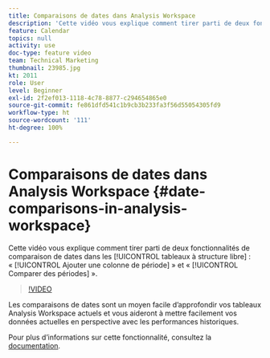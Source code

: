 ```yaml
---
title: Comparaisons de dates dans Analysis Workspace
description: 'Cette vidéo vous explique comment tirer parti de deux fonctionnalités de comparaison de dates dans les tableaux à structure libre : « Ajouter une colonne de période » et « Comparer des périodes ».'
feature: Calendar
topics: null
activity: use
doc-type: feature video
team: Technical Marketing
thumbnail: 23985.jpg
kt: 2011
role: User
level: Beginner
exl-id: 2f2ef013-1118-4c78-8877-c294654865e0
source-git-commit: fe861dfd541c1b9cb3b233fa3f56d55054305fd9
workflow-type: ht
source-wordcount: '111'
ht-degree: 100%

---
```


# Comparaisons de dates dans Analysis Workspace {#date-comparisons-in-analysis-workspace}

Cette vidéo vous explique comment tirer parti de deux fonctionnalités de comparaison de dates dans les [!UICONTROL tableaux à structure libre] : « [!UICONTROL Ajouter une colonne de période] » et « [!UICONTROL Comparer des périodes] ».

>[!VIDEO](https://video.tv.adobe.com/v/23985/?quality=12)

Les comparaisons de dates sont un moyen facile d’approfondir vos tableaux Analysis Workspace actuels et vous aideront à mettre facilement vos données actuelles en perspective avec les performances historiques.

Pour plus dʼinformations sur cette fonctionnalité, consultez la [documentation](https://experienceleague.adobe.com/docs/analytics/analyze/analysis-workspace/components/calendar-date-ranges/time-comparison.html?lang=fr).
